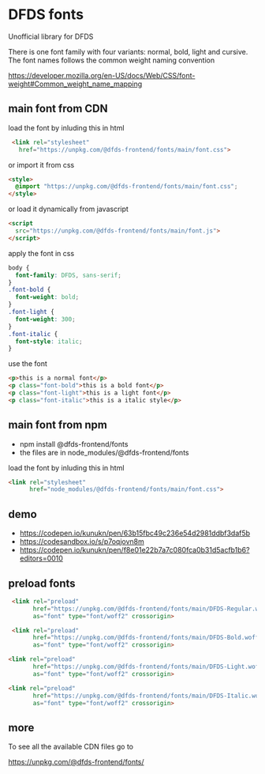 # DFDS fonts

Unofficial library for DFDS

There is one font family with four variants: normal, bold, light and cursive.
The font names follows the common weight naming convention

https://developer.mozilla.org/en-US/docs/Web/CSS/font-weight#Common_weight_name_mapping

## main font from CDN

load the font by inluding this in html

```html
 <link rel="stylesheet"
   href="https://unpkg.com/@dfds-frontend/fonts/main/font.css">
```

or import it from css

```html
<style>
  @import "https://unpkg.com/@dfds-frontend/fonts/main/font.css";
</style>
```

or load it dynamically from javascript

```html
<script
  src="https://unpkg.com/@dfds-frontend/fonts/main/font.js">
</script>
```

apply the font in css

```css
body {
  font-family: DFDS, sans-serif;
}
.font-bold {
  font-weight: bold;
}
.font-light {
  font-weight: 300;
}
.font-italic {
  font-style: italic;
}
```

use the font

```html
<p>this is a normal font</p>
<p class="font-bold">this is a bold font</p>
<p class="font-light">this is a light font</p>
<p class="font-italic">this is a italic style</p>
```

## main font from npm

-   npm install @dfds-frontend/fonts
-   the files are in node_modules/@dfds-frontend/fonts

load the font by inluding this in html

```html
<link rel="stylesheet"
      href="node_modules/@dfds-frontend/fonts/main/font.css">
```

## demo

-   https://codepen.io/kunukn/pen/63b15fbc49c236e54d2981ddbf3daf5b
-   https://codesandbox.io/s/p7oqjovn8m
-   https://codepen.io/kunukn/pen/f8e01e22b7a7c080fca0b31d5acfb1b6?editors=0010

## preload fonts

```html
 <link rel="preload"
       href="https://unpkg.com/@dfds-frontend/fonts/main/DFDS-Regular.woff2"
       as="font" type="font/woff2" crossorigin>

 <link rel="preload"
       href="https://unpkg.com/@dfds-frontend/fonts/main/DFDS-Bold.woff2"
       as="font" type="font/woff2" crossorigin>

<link rel="preload"
       href="https://unpkg.com/@dfds-frontend/fonts/main/DFDS-Light.woff2"
       as="font" type="font/woff2" crossorigin>

<link rel="preload"
       href="https://unpkg.com/@dfds-frontend/fonts/main/DFDS-Italic.woff2"
       as="font" type="font/woff2" crossorigin>
```

## more

To see all the available CDN files go to

https://unpkg.com/@dfds-frontend/fonts/
